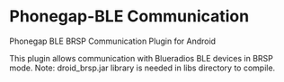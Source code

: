 Phonegap-BLE Communication
==========================

Phonegap BLE BRSP Communication Plugin for Android

This plugin allows communication with Blueradios BLE devices in BRSP mode.
Note: droid_brsp.jar library is needed in libs directory to compile.